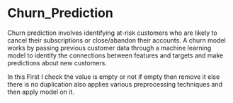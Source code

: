 # Churn_Prediction

Churn prediction involves identifying at-risk customers who are likely to cancel their subscriptions or close/abandon their accounts. A churn model works by passing previous customer data through a machine learning model to identify the connections between features and targets and make predictions about new customers.

In this First I check the value is empty or not if empty then remove it else there is no duplication also applies various preprocessing techniques and then apply model on it.
